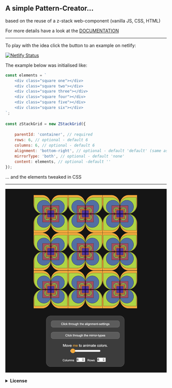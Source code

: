 
## A simple Pattern-Creator...
based on the reuse of a z-stack web-component
(vanilla JS, CSS, HTML)

For more details have a look at the [DOCUMENTATION](/documentation.txt)

***

To play with the idea click the button to an example on netlify:

[![Netlify Status](https://api.netlify.com/api/v1/badges/792f24bb-caf9-4a6b-98c1-9fcff4261772/deploy-status)](https://zstack-pattern-maker.netlify.app)



The example below was initialised like:

```js
const elements = `
    <div class="square one"></div>
    <div class="square two"></div>
    <div class="square three"></div>
    <div class="square four"></div>
    <div class="square five"></div>
    <div class="square six"></div>
`;

const zStackGrid = new ZStackGrid({

	parentId: 'container', // required
	rows: 6, // optional - default 6
	columns: 6, // optional - default 6
	alignment: 'bottom-right', // optional - default 'default' (same as 'center')
	mirrorType: 'both', // optional - default 'none'
	content: elements, // optional -default ''
});
```

... and the elements tweaked in CSS

***
![ZStack-Pattern-Maker, example of usage](/ZStack/ZStack_PatternMaker.png)


<details>
 <summary><b>License<b></summary>
MIT License

Copyright (c) 2023 BarbWire-1

Permission is hereby granted, free of charge, to any person obtaining a copy
of this software and associated documentation files (the "Software"), to deal
in the Software without restriction, including without limitation the rights
to use, copy, modify, merge, publish, distribute, sublicense, and/or sell
copies of the Software, and to permit persons to whom the Software is
furnished to do so, subject to the following conditions:

The above copyright notice and this permission notice shall be included in all
copies or substantial portions of the Software.

THE SOFTWARE IS PROVIDED "AS IS", WITHOUT WARRANTY OF ANY KIND, EXPRESS OR
IMPLIED, INCLUDING BUT NOT LIMITED TO THE WARRANTIES OF MERCHANTABILITY,
FITNESS FOR A PARTICULAR PURPOSE AND NONINFRINGEMENT. IN NO EVENT SHALL THE
AUTHORS OR COPYRIGHT HOLDERS BE LIABLE FOR ANY CLAIM, DAMAGES OR OTHER
LIABILITY, WHETHER IN AN ACTION OF CONTRACT, TORT OR OTHERWISE, ARISING FROM,
OUT OF OR IN CONNECTION WITH THE SOFTWARE OR THE USE OR OTHER DEALINGS IN THE
SOFTWARE..</br>
    </details>